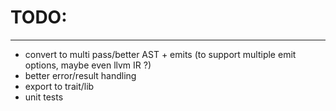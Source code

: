 # TODO:
---

- convert to multi pass/better AST + emits (to support multiple emit options, maybe even llvm IR ?)
- better error/result handling
- export to trait/lib
- unit tests
